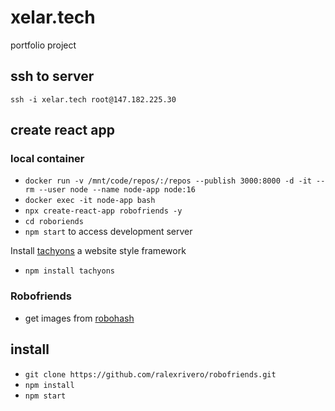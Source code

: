 # xelar.tech

portfolio project

## ssh to server

`ssh -i xelar.tech root@147.182.225.30`

## create react app

### local container

- `docker run -v /mnt/code/repos/:/repos --publish 3000:8000 -d -it --rm --user node --name node-app node:16`
- `docker exec -it node-app bash`
- `npx create-react-app robofriends -y`
- `cd roboriends`
- `npm start` to access development server

Install [tachyons](https://tachyons.io/install) a website style framework

- `npm install tachyons`

### Robofriends

- get images from [robohash](https://robohash.org)

## install

- `git clone https://github.com/ralexrivero/robofriends.git`
- `npm install`
- `npm start`
